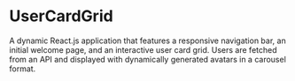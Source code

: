 # UserCardGrid
A dynamic React.js application that features a responsive navigation bar, an initial welcome page, and an interactive user card grid. Users are fetched from an API and displayed with dynamically generated avatars in a carousel format.
